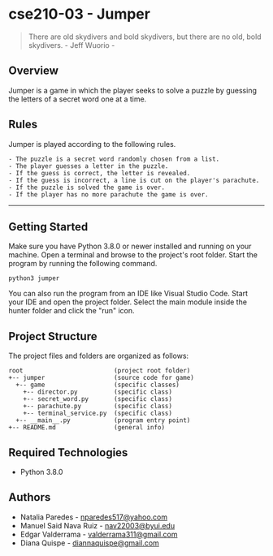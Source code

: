 # cse210-03  -  Jumper

> There are old skydivers and bold skydivers, but there are no old, bold skydivers.
> \- Jeff Wuorio -

## Overview
Jumper is a game in which the player seeks to solve a puzzle by guessing the letters of a secret word one at a time.

## Rules
Jumper is played according to the following rules.

    - The puzzle is a secret word randomly chosen from a list.
    - The player guesses a letter in the puzzle.
    - If the guess is correct, the letter is revealed.
    - If the guess is incorrect, a line is cut on the player's parachute.
    - If the puzzle is solved the game is over.
    - If the player has no more parachute the game is over.


---
## Getting Started
Make sure you have Python 3.8.0 or newer installed and running on your machine. Open a terminal and browse to the project's root folder. Start the program by running the following command.
```
python3 jumper
```
You can also run the program from an IDE like Visual Studio Code. Start your IDE and open the project folder. Select the main module inside the hunter folder and click the "run" icon.

## Project Structure
The project files and folders are organized as follows:

```
root                         (project root folder)
+-- jumper                   (source code for game)
  +-- game                   (specific classes)
    +-- director.py          (specific class)
    +-- secret_word.py       (specific class)
    +-- parachute.py         (specific class)
    +-- terminal_service.py  (specific class)
  +-- __main__.py            (program entry point)
+-- README.md                (general info)
```

## Required Technologies
* Python 3.8.0

## Authors
* Natalia Paredes - nparedes517@yahoo.com
* Manuel Said Nava Ruiz - nav22003@byui.edu
* Edgar Valderrama - valderrama311@gmail.com
* Diana Quispe - diannaquispe@gmail.com

